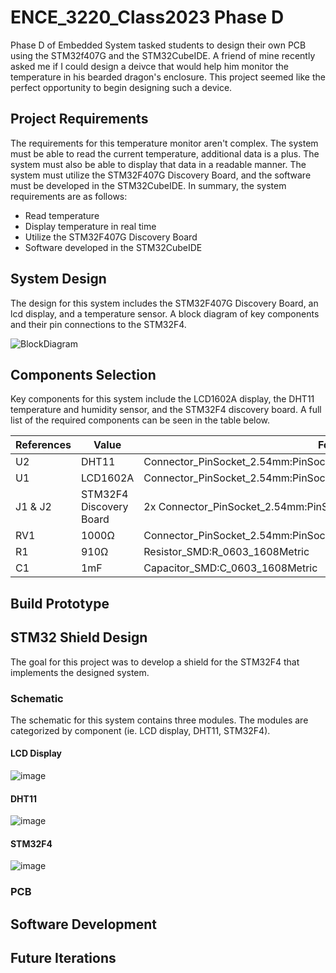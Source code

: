 # **ENCE_3220_Class2023 Phase D**
Phase D of Embedded System tasked students to design their own PCB using the STM32f407G and the STM32CubeIDE. A friend of mine recently asked me if I could design a deivce that would help him monitor the temperature in his bearded dragon's enclosure. This project seemed like the perfect opportunity to begin designing such a device. 

## Project Requirements
The requirements for this temperature monitor aren't complex. The system must be able to read the current temperature, additional data is a plus. The system must also be able to display that data in a readable manner. The system must utilize the STM32F407G Discovery Board, and the software must be developed in the STM32CubeIDE. In summary, the system requirements are as follows: 
- Read temperature
- Display temperature in real time
- Utilize the STM32F407G Discovery Board
- Software developed in the STM32CubeIDE

## System Design
The design for this system includes the STM32F407G Discovery Board, an lcd display, and a temperature sensor. A block diagram of key components and their pin connections to the STM32F4. 

![BlockDiagram](https://github.com/tobywerthan/ENCE_3220_Class2023/assets/55803740/67a1513a-c1a0-4130-bfb1-48bb881af1c0)

## Components Selection
Key components for this system include the LCD1602A display, the DHT11 temperature and humidity sensor, and the STM32F4 discovery board. A full list of the required components can be seen in the table below. 

| References  | Value       | Footprint   |
| ----------- | ----------- | ----------- |
| U2 | DHT11 | Connector_PinSocket_2.54mm:PinSocket_1x03_P2.54mm_Vertical_SMD_Pin1Right |
| U1 | LCD1602A | Connector_PinSocket_2.54mm:PinSocket_1x16_P2.54mm_Vertical_SMD_Pin1Right |
| J1 & J2 | STM32F4 Discovery Board | 2x Connector_PinSocket_2.54mm:PinSocket_2x25_P2.54mm_Vertical |
| RV1 | 1000Ω | Connector_PinSocket_2.54mm:PinSocket_1x05_P2.54mm_Vertical_SMD_Pin1Right |
| R1 | 910Ω | Resistor_SMD:R_0603_1608Metric |
| C1 | 1mF | Capacitor_SMD:C_0603_1608Metric |

## Build Prototype


## STM32 Shield Design
The goal for this project was to develop a shield for the STM32F4 that implements the designed system. 

### Schematic
The schematic for this system contains three modules. The modules are categorized by component (ie. LCD display, DHT11, STM32F4). 

#### LCD Display

![image](https://github.com/tobywerthan/ENCE_3220_Class2023/assets/55803740/8fba1ba2-90f5-4654-acfb-c5c67ea91418)

#### DHT11

![image](https://github.com/tobywerthan/ENCE_3220_Class2023/assets/55803740/18c32273-0055-41af-b8e5-ca45f9912bb7)

#### STM32F4

![image](https://github.com/tobywerthan/ENCE_3220_Class2023/assets/55803740/5bc7af28-0ada-4f12-b00e-fd8c3a3ebd46)

### PCB

## Software Development


## Future Iterations
